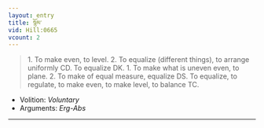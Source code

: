 ```yaml
---
layout: entry
title: སྙོམ་
vid: Hill:0665
vcount: 2
---
```

> 1\. To make even, to level\. 2\. To equalize (different things), to arrange uniformly CD\. To equalize DK\. 1\. To make what is uneven even, to plane\. 2\. To make of equal measure, equalize DS\. To equalize, to regulate, to make even, to make level, to balance TC\.

* Volition: _Voluntary_
* Arguments: _Erg-Abs_

---

